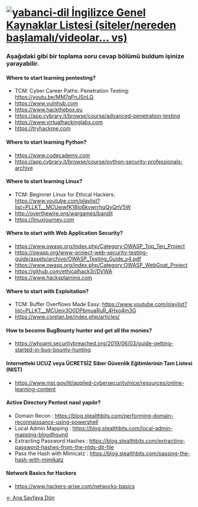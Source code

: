 # [<img src="https://i.ibb.co/BwKsLb1/yabanci-dil.png" alt="yabanci-dil" border="0"> İngilizce Genel Kaynaklar Listesi (siteler/nereden başlamalı/videolar... vs)]()

### Aşağıdaki gibi bir toplama soru cevap bölümü buldum işinize yarayabilir.   
#### Where to start learning pentesting? 
- TCM: Cyber Career Paths: Penetration Testing: https://youtu.be/MM7qPnJSnLQ  
- https://www.vulnhub.com  
- https://www.hackthebox.eu  
- https://app.cybrary.it/browse/course/advanced-penetration-testing  
- https://www.virtualhackinglabs.com  
- https://tryhackme.com  

#### Where to start learning Python? 
- https://www.codecademy.com  
- https://app.cybrary.it/browse/course/python-security-professionals-archive  

#### Where to start learning Linux? 
- TCM: Beginner Linux for Ethical Hackers: https://www.youtube.com/playlist?list=PLLKT__MCUeiwfK18Io6kvwrrhqQyQnV5W  
- http://overthewire.org/wargames/bandit  
- https://linuxjourney.com  

#### Where to start with Web Application Security? 
- https://www.owasp.org/index.php/Category:OWASP_Top_Ten_Project  
- https://owasp.org/www-project-web-security-testing-guide/assets/archive/OWASP_Testing_Guide_v4.pdf  
- https://www.owasp.org/index.php/Category:OWASP_WebGoat_Project  
- https://github.com/ethicalhack3r/DVWA  
- https://www.hacksplaining.com  

#### Where to start with Exploitation? 
- TCM: Buffer Overflows Made Easy: https://www.youtube.com/playlist?list=PLLKT__MCUeix3O0DPbmuaRuR_4Hxo4m3G  
- https://www.corelan.be/index.php/articles/

#### How to become BugBounty hunter and get all the monies? 
- https://whoami.securitybreached.org/2019/06/03/guide-getting-started-in-bug-bounty-hunting  

#### Internetteki UCUZ veya ÜCRETSİZ Siber Güvenlik Eğitimlerinin Tam Listesi (NIST)
- https://www.nist.gov/itl/applied-cybersecurity/nice/resources/online-learning-content  

#### Active Directory Pentest nasıl yapılır?
- Domain Recon : https://blog.stealthbits.com/performing-domain-reconnaissance-using-powershell  
- Local Admin Mapping : https://blog.stealthbits.com/local-admin-mapping-bloodhound  
- Extracting Password Hashes : https://blog.stealthbits.com/extracting-password-hashes-from-the-ntds-dit-file  
- Pass the Hash with Mimicatz : https://blog.stealthbits.com/passing-the-hash-with-mimikatz  

#### Network Basics for Hackers
- https://www.hackers-arise.com/networks-basics  

[← Ana Sayfaya Dön](https://github.com/LuNiZz/siber-guvenlik-sss)

